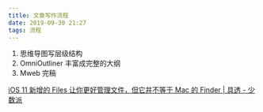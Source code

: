 ```yaml
---
title: 文章写作流程
date: 2019-09-30 21:27
tags: 流程
---
```

 
1. 思维导图写层级结构
2. OmniOutliner 丰富成完整的大纲
3. Mweb 完稿

[iOS 11 新增的 Files 让你更好管理文件，但它并不等于 Mac 的 Finder | 具透 - 少数派](https://sspai.com/post/40336)
